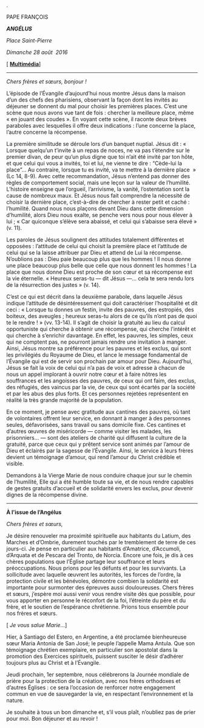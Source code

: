 .

PAPE FRANÇOIS

***ANGÉLUS***

*Place Saint-Pierre*

*Dimanche 28 août  2016*

[ **[Multimédia](http://w2.vatican.va/content/francesco/fr/events/event.dir.html/content/vaticanevents/fr/2016/8/28/angelus.html)**]

* * *

*Chers frères et sœurs, bonjour !*

L’épisode de l’Évangile d’aujourd’hui nous montre Jésus dans la maison d’un des chefs des pharisiens, observant la façon dont les invités au déjeuner se donnent du mal pour choisir les premières places. C’est une scène que nous avons vue tant de fois : chercher la meilleure place, même « en jouant des coudes ». En voyant cette scène, il raconte deux brèves paraboles avec lesquelles il offre deux indications : l’une concerne la place, l’autre concerne la récompense.

La première similitude se déroule lors d’un banquet nuptial. Jésus dit : « Lorsque quelqu’un t’invite à un repas de noces, ne va pas t’étendre sur le premier divan, de peur qu’un plus digne que toi n’ait été invité par ton hôte, et que celui qui vous a invités, toi et lui, ne vienne te dire : “Cède-lui la place”... Au contraire, lorsque tu es invité, va te mettre à la dernière place  » (Lc 14, 8-9). Avec cette recommandation, Jésus n’entend pas donner des règles de comportement social, mais une leçon sur la valeur de l’humilité. L’histoire enseigne que l’orgueil, l’arrivisme, la vanité, l’ostentation sont la cause de nombreux maux. Et Jésus nous fait comprendre la nécessité de choisir la dernière place, c’est-à-dire de chercher à rester petit et caché : l’humilité. Quand nous nous plaçons devant Dieu dans cette dimension d’humilité, alors Dieu nous exalte, se penche vers nous pour nous élever à lui ; « Car quiconque s’élève sera abaissé, et celui qui s’abaisse sera élevé » (v. 11).

Les paroles de Jésus soulignent des attitudes totalement différentes et opposées : l’attitude de celui qui choisit la première place et l’attitude de celui qui se la laisse attribuer par Dieu et attend de Lui la récompense. N’oublions pas : Dieu paie beaucoup plus que les hommes ! Il nous donne une place beaucoup plus belle que celle que nous donnent les hommes ! La place que nous donne Dieu est proche de son cœur et sa récompense est la vie éternelle. « Heureux seras-tu — dit Jésus —... cela te sera rendu lors de la résurrection des justes » (v. 14).

C’est ce qui est décrit dans la deuxième parabole, dans laquelle Jésus indique l’attitude de désintéressement qui doit caractériser l’hospitalité et dit ceci : « Lorsque tu donnes un festin, invite des pauvres, des estropiés, des boiteux, des aveugles ; heureux seras-tu alors de ce qu’ils n’ont pas de quoi te le rendre ! » (vv. 13-14). Il s’agit de choisir la gratuité au lieu du calcul opportuniste qui cherche à obtenir une récompense, qui cherche l’intérêt et qui cherche à s’enrichir davantage. En effet, les pauvres, les simples, ceux qui ne comptent pas, ne pourront jamais rendre une invitation à manger. Ainsi, Jésus montre sa préférence pour les pauvres et les exclus, qui sont les privilégiés du Royaume de Dieu, et lance le message fondamental de l’Évangile qui est de servir son prochain par amour pour Dieu. Aujourd’hui, Jésus se fait la voix de celui qui n’a pas de voix et adresse à chacun de nous un appel implorant à ouvrir notre cœur et à faire nôtres les souffrances et les angoisses des pauvres, de ceux qui ont faim, des exclus, des réfugiés, des vaincus par la vie, de ceux qui sont écartés par la société et par les abus des plus forts. Et ces personnes rejetées représentent en réalité la très grande majorité de la population.

En ce moment, je pense avec gratitude aux cantines des pauvres, où tant de volontaires offrent leur service, en donnant à manger à des personnes seules, défavorisées, sans travail ou sans domicile fixe. Ces cantines et d’autres œuvres de miséricorde — comme visiter les malades, les prisonniers... — sont des ateliers de charité qui diffusent la culture de la gratuité, parce que ceux qui y prêtent service sont animés par l’amour de Dieu et éclairés par la sagesse de l’Évangile. Ainsi, le service à leurs frères devient un témoignage d’amour, qui rend l’amour du Christ crédible et visible.

Demandons à la Vierge Marie de nous conduire chaque jour sur le chemin de l’humilité, Elle qui a été humble toute sa vie, et de nous rendre capables de gestes gratuits d’accueil et de solidarité envers les exclus, pour devenir dignes de la récompense divine.

* * *

**À l’issue de l’Angélus**

*Chers frères et sœurs,*

Je désire renouveler ma proximité spirituelle aux habitants du Latium, des Marches et d’Ombrie, durement touchés par le tremblement de terre de ces jours-ci. Je pense en particulier aux habitants d’Amatrice, d’Accumoli, d’Arquata et de Pescara del Tronto, de Norcia. Encore une fois, je dis à ces chères populations que l’Église partage leur souffrance et leurs préoccupations. Nous prions pour les défunts et pour les survivants. La sollicitude avec laquelle œuvrent les autorités, les forces de l’ordre, la protection civile et les bénévoles, démontre combien la solidarité est importante pour surmonter des épreuves aussi douloureuses. Chers frères et sœurs, j’espère moi aussi venir vous rendre visite dès que possible, pour vous apporter en personne le réconfort de la foi, l’étreinte du père et du frère, et le soutien de l’espérance chrétienne. Prions tous ensemble pour nos frères et sœurs.

[ *Je vous salue Marie...*]

Hier, à Santiago del Estero, en Argentine, a été proclamée bienheureuse sœur Maria Antonia de San José; le peuple l’appelle Mama Antula. Que son témoignage chrétien exemplaire, en particulier son apostolat dans la promotion des Exercices spirituels, puissent susciter le désir d’adhérer toujours plus au Christ et à l’Évangile.

Jeudi prochain, 1er septembre, nous célébrerons la Journée mondiale de prière pour la protection de la création, avec nos frères orthodoxes et d’autres Églises : ce sera l’occasion de renforcer notre engagement commun en vue de sauvegarder la vie, en respectant l’environnement et la nature.

Je souhaite à tous un bon dimanche et, s’il vous plaît, n’oubliez pas de prier pour moi. Bon déjeuner et au revoir !